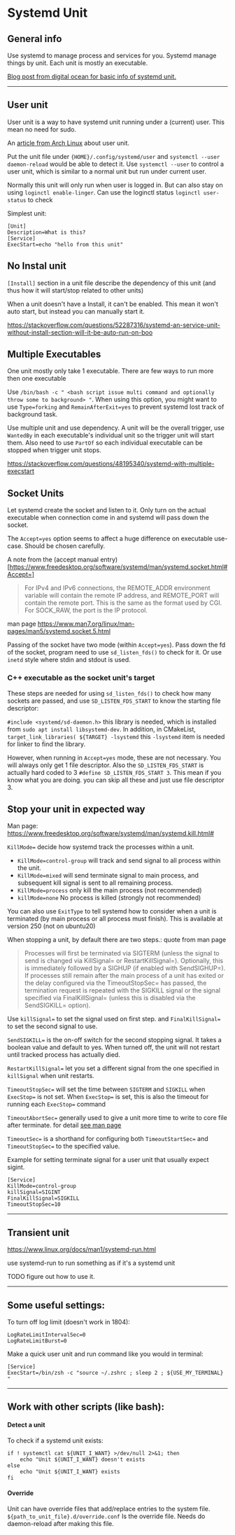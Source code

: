 # Systemd Unit

## General info

Use systemd to manage process and services for you. Systemd manage things by unit. Each unit is mostly an executable.

[Blog post from digital ocean for basic info of systemd unit.](https://www.digitalocean.com/community/tutorials/understanding-systemd-units-and-unit-files)

---

## User unit

User unit is a way to have systemd unit running under a (current) user. This mean no need for sudo. 

An [article from Arch Linux](https://wiki.archlinux.org/title/Systemd/User) about user unit.

Put the unit file under `{HOME}/.config/systemd/user` and `systemctl --user daemon-reload` would be able to detect it. 
Use `systemctl --user` to control a user unit, which is similar to a normal unit but run under current user. 

Normally this unit will only run when user is logged in. But can also stay on using `loginctl enable-linger`. Can use the loginctl status `loginctl user-status` to check

Simplest unit:

```
[Unit]
Description=What is this? 
[Service]
ExecStart=echo "hello from this unit"
```

## No Instal unit

`[Install]` section in a unit file describe the dependency of this unit (and thus how it will start/stop related to other units) 

When a unit doesn't have a Install, it can't be enabled. This mean it won't auto start, but instead you can manually start it. 

https://stackoverflow.com/questions/52287316/systemd-an-service-unit-without-install-section-will-it-be-auto-run-on-boo


## Multiple Executables

One unit mostly only take 1 executable. There are few ways to run more then one executable

Use `/bin/bash -c " <bash script issue multi command and optionally throw some to background> "`. When using this option, you might want to use `Type=forking` and `RemainAfterExit=yes` to prevent systemd lost track of background task.

Use multiple unit and use dependency. A unit will be the overall trigger, use `WantedBy` in each executable's individual unit so the trigger unit will start them. Also need to use `PartOf` so each individual executable can be stopped when trigger unit stops.

https://stackoverflow.com/questions/48195340/systemd-with-multiple-execstart


## Socket Units

Let systemd create the socket and listen to it. Only turn on the actual executable when connection come in and systemd will pass down the socket. 

The `Accept=yes` option seems to affect a huge difference on executable use-case. Should be chosen carefully. 

A note from the (accept manual entry)[https://www.freedesktop.org/software/systemd/man/systemd.socket.html#Accept=]
>For IPv4 and IPv6 connections, the REMOTE_ADDR environment variable will contain the remote IP address, and REMOTE_PORT will contain the remote port. This is the same as the format used by CGI. For SOCK_RAW, the port is the IP protocol.

man page https://www.man7.org/linux/man-pages/man5/systemd.socket.5.html

Passing of the socket have two mode (within `Accept=yes`). Pass down the fd of the socket, program need to use `sd_listen_fds()` to check for it. Or use `inetd` style where stdin and stdout is used. 

### C++ executable as the socket unit's target

These steps are needed for using `sd_listen_fds()` to check how many sockets are passed, and use `SD_LISTEN_FDS_START` to know the starting file descriptor:

`#include <systemd/sd-daemon.h>` this library is needed, which is installed from `sudo apt install libsystemd-dev`. In addition, in CMakeList, `target_link_libraries( ${TARGET} -lsystemd` this `-lsystemd` item is needed for linker to find the library. 

However, when running in `Accept=yes` mode, these are not necessary. You will always only get 1 file descriptor. Also the `SD_LISTEN_FDS_START` is actually hard coded to 3 `#define SD_LISTEN_FDS_START 3`. This mean if you know what you are doing. you can skip all these and just use file descriptor 3.  


## Stop your unit in expected way

Man page:
https://www.freedesktop.org/software/systemd/man/systemd.kill.html#


`KillMode=` decide how systemd track the processes within a unit. 
* `KillMode=control-group` will track and send signal to all process within the unit. 
* `KillMode=mixed` will send terminate signal to main process, and subsequent kill signal is sent to all remaining process. 
* `KillMode=process` only kill the main process (not recommended)
* `killMode=none` No process is killed (strongly not recommended)

You can also use `ExitType` to tell systemd how to consider when a unit is terminated (by main process or all process must finish). This is available at version 250 (not on ubuntu20)

When stopping a unit, by default there are two steps.:
quote from man page
> Processes will first be terminated via SIGTERM (unless the signal to send is changed via KillSignal= or RestartKillSignal=). Optionally, this is immediately followed by a SIGHUP (if enabled with SendSIGHUP=). If processes still remain after the main process of a unit has exited or the delay configured via the TimeoutStopSec= has passed, the termination request is repeated with the SIGKILL signal or the signal specified via FinalKillSignal= (unless this is disabled via the SendSIGKILL= option). 

Use `killSignal=` to set the signal used on first step. and `FinalKillSignal=` to set the second signal to use. 

`SendSIGKILL=` is the on-off switch for the second stopping signal. It takes a boolean value and default to yes. When turned off, the unit will not restart until tracked process has actually died.

`RestartKillSignal=` let you set a different signal from the one specified in `killSignal` when unit restarts.

`TimeoutStopSec=` will set the time between `SIGTERM` and `SIGKILL` when `ExecStop=` is not set. When `ExecStop=` is set, this is also the timeout for running each `ExecStop=` command

`TimeoutAbortSec=` generally used to give a unit more time to write to core file after terminate. for detail [see man page](https://www.freedesktop.org/software/systemd/man/systemd.service.html#TimeoutAbortSec=)

`TimeoutSec=` is a shorthand for configuring both `TimeoutStartSec=` and `TimeoutStopSec=` to the specified value.  

Example for setting terminate signal for a user unit that usually expect sigint.
```
[Service]
KillMode=control-group
killSignal=SIGINT
FinalKillSignal=SIGKILL
TimeoutStopSec=10
```
---

## Transient unit

https://www.linux.org/docs/man1/systemd-run.html

use systemd-run to run something as if it's a systemd unit 

TODO figure out how to use it. 

--- 

## Some useful settings:

To turn off log limit (doesn't work in 1804):
```
LogRateLimitIntervalSec=0
LogRateLimitBurst=0
```

Make a quick user unit and run command like you would in terminal:
```
[Service]
ExecStart=/bin/zsh -c "source ~/.zshrc ; sleep 2 ; ${USE_MY_TERMINAL} "
```

---

## Work with other scripts (like bash):

#### Detect a unit
To check if a systemd unit exists:
```
if ! systemctl cat ${UNIT_I_WANT} >/dev/null 2>&1; then
	echo "Unit ${UNIT_I_WANT} doesn't exists
else
	echo "Unit ${UNIT_I_WANT} exists
fi
```

#### Override

Unit can have override files that add/replace entries to the system file. `${path_to_unit_file}.d/override.conf` Is the override file. Needs do daemon-reload after making this file.

